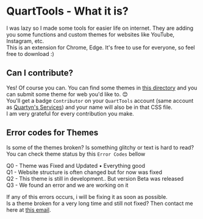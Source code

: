 # QuartTools - What it is?
I was lazy so I made some tools for easier life on internet. They are adding you some functions and custom themes for websites like YouTube, Instagram, etc.  
This is an extension for Chrome, Edge. It's free to use for everyone, so feel free to download :)

## Can I contribute?
Yes! Of course you can. You can find some themes in [this directory](/design/themes/) and you can submit some theme for web you'd like to. 😊  
You'll get a badge `Contributor` on your `QuartTools` account (same account as [Quartyn's Services](https://quartyn.ml/account/)) and your name will also be in that CSS file.  
I am very grateful for every contribution you make.

## Error codes for Themes
Is some of the themes broken? Is something glitchy or text is hard to read?  
You can check theme status by this `Error Codes` bellow  

Q0 - Theme was Fixed and Updated • Everything good  
Q1 - Website structure is often changed but for now was fixed  
Q2 - This theme is still in development.. But version Beta was released  
Q3 - We found an error and we are working on it  

If any of this errors occurs, i will be fixing it as soon as possible.  
Is a theme broken for a very long time and still not fixed? Then contact me here at [this email](mailto:quartyn.business@gmail.com).
